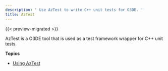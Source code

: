 ```yaml
---
description: ' Use AzTest to write C++ unit tests for O3DE. '
title: AzTest
---
```


{{< preview-migrated >}}

AzTest is a O3DE tool that is used as a test framework wrapper for C++ unit tests\.

**Topics**
+ [Using AzTest](/docs/user-guide/testing/aztest/AzTest.md)
